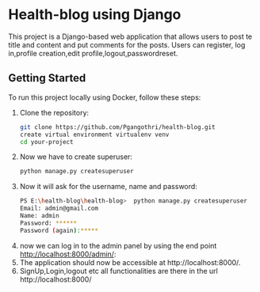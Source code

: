 # Health-blog using Django
This project is a Django-based web application that allows users to post te title and content and put comments for the posts. Users can register, log in,profile creation,edit profile,logout,passwordreset.
## Getting Started
To run this project locally using Docker, follow these steps:
1. Clone the repository:
   ```bash
   git clone https://github.com/Pgangothri/health-blog.git
   create virtual environment virtualenv venv
   cd your-project
   
2. Now we have to create superuser:
   ```bash
   python manage.py createsuperuser
3. Now it will ask for the username, name and password:
   ```bash
   PS E:\health-blog\health-blog>  python manage.py createsuperuser
   Email: admin@gmail.com
   Name: admin
   Password: ******
   Password (again):*****
4. now we can log in to the admin panel by using the end point  [http://localhost:8000/admin/](url):
5. The application should now be accessible at http://localhost:8000/.
6. SignUp,Login,logout etc all functionalities are there in the url  http://localhost:8000/
